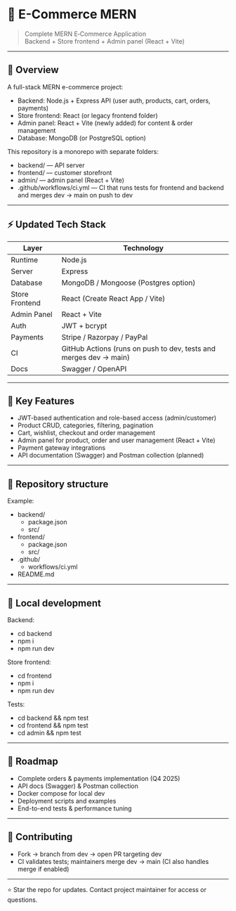 # 🛒 E-Commerce MERN

> Complete MERN E‑Commerce Application  
> Backend + Store frontend + Admin panel (React + Vite)

---

## 🚀 Overview

A full-stack MERN e-commerce project:
- Backend: Node.js + Express API (user auth, products, cart, orders, payments)
- Store frontend: React (or legacy frontend folder)
- Admin panel: React + Vite (newly added) for content & order management
- Database: MongoDB (or PostgreSQL option)

This repository is a monorepo with separate folders:
- backend/       — API server
- frontend/      — customer storefront
- admin/         — admin panel (React + Vite)
- .github/workflows/ci.yml — CI that runs tests for frontend and backend and merges dev → main on push to dev

---

## ⚡ Updated Tech Stack

| Layer | Technology |
|-------|------------|
| Runtime | Node.js |
| Server | Express |
| Database | MongoDB / Mongoose (Postgres option) |
| Store Frontend | React (Create React App / Vite) |
| Admin Panel | React + Vite |
| Auth | JWT + bcrypt |
| Payments | Stripe / Razorpay / PayPal |
| CI | GitHub Actions (runs on push to dev, tests and merges dev → main) |
| Docs | Swagger / OpenAPI |

---

## 🔐 Key Features

- JWT-based authentication and role-based access (admin/customer)
- Product CRUD, categories, filtering, pagination
- Cart, wishlist, checkout and order management
- Admin panel for product, order and user management (React + Vite)
- Payment gateway integrations
- API documentation (Swagger) and Postman collection (planned)

---

## 📁 Repository structure

Example:
- backend/
  - package.json
  - src/
- frontend/
  - package.json
  - src/
- .github/
  - workflows/ci.yml
- README.md

---

## 🚀 Local development

Backend:
- cd backend
- npm i
- npm run dev

Store frontend:
- cd frontend
- npm i
- npm run dev

Tests:
- cd backend && npm test
- cd frontend && npm test
- cd admin && npm test

---

## 📖 Roadmap

- Complete orders & payments implementation (Q4 2025)
- API docs (Swagger) & Postman collection
- Docker compose for local dev
- Deployment scripts and examples
- End-to-end tests & performance tuning

---

## 🤝 Contributing

- Fork → branch from dev → open PR targeting dev
- CI validates tests; maintainers merge dev → main (CI also handles merge if enabled)

---

⭐ Star the repo for updates. Contact project maintainer for access or questions.  